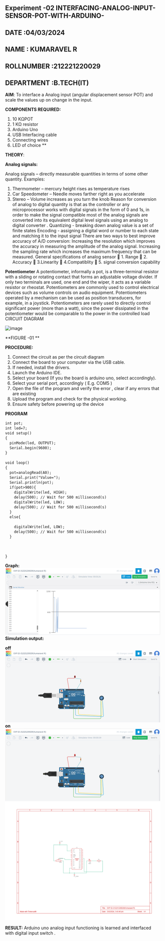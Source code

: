 ## Experiment -02 INTERFACING-ANALOG-INPUT-SENSOR-POT-WITH-ARDUINO-
## DATE :04/03/2024
## NAME : KUMARAVEL R																			             
## ROLLNUMBER :212221220029
## DEPARTMENT :B.TECH(IT)



**AIM**:  To interface a Analog  input (angular displacement sensor POT) and scale the values up on change in the input.


**COMPONENTS REQUIRED:**
1.	10 KΩPOT
2.	1 KΩ resistor 
3.	Arduino Uno 
4.	USB Interfacing cable 
5.	Connecting wires 
6.	LED of choice 
**


**THEORY**: 

**Analog signals:**

Analog signals – directly measurable quantities in terms of some other quantity.
Examples:
1. Thermometer – mercury height rises as temperature rises
2. Car Speedometer – Needle moves farther right as you accelerate
3. Stereo – Volume increases as you turn the knob
Reason for conversion of analog to digital quantity is that as the controller or any microprocessor works with digital signals in the form of 0 and 1s, in order to make the signal compatible  most of the analog signals are converted into its equivalent digital level signals using an analog to digital converter .
Quantizing - breaking down analog value is a set of finite states
Encoding - assigning a digital word or number to each state and matching it to the input signal
 There are two ways to best improve accuracy of A/D conversion:
Increasing the resolution which improves the accuracy in measuring the amplitude of the analog signal.
Increasing the sampling rate which increases the maximum frequency that can be measured.
General specifications of analog sensor
	1. Range
	2. Accuracy
	3.Linearity
	4.Compatiblity
	5. signal conversion capability

**Potentiometer**
A potentiometer, informally a pot, is a three-terminal resistor with a sliding or rotating contact that forms an adjustable voltage divider. If only two terminals are used, one end and the wiper, it acts as a variable resistor or rheostat.
Potentiometers are commonly used to control electrical devices such as volume controls on audio equipment. Potentiometers operated by a mechanism can be used as position transducers, for example, in a joystick. Potentiometers are rarely used to directly control significant power (more than a watt), since the power dissipated in the potentiometer would be comparable to the power in the controlled load
CIRCUIT DIAGRAM





![image](https://user-images.githubusercontent.com/36288975/163530788-eec3cdc3-95e8-4d2d-8349-6d0ea4c9439c.png)

**FIGURE -01
**

**PROCEDURE:**

1.	Connect the circuit as per the circuit diagram 
2.	Connect the board to your computer via the USB cable.
3.	If needed, install the drivers.
4.	Launch the Arduino IDE.
5.	Select your board (If you the board is arduino uno, select accordingly).
6.	Select your serial port, accordingly ( E.g. COM5 )
7.	Open the file of the program  and verify the error , clear if any errors that are existing 
8.	Upload the program and check for the physical working. 
9.	Ensure safety before powering up the device 



**PROGRAM**
```
int pot;
int led=7;
void setup()
{
  pinMode(led, OUTPUT);
  Serial.begin(9600);
}

void loop()
{
  pot=analogRead(A0);
  Serial.print("Value=");
  Serial.println(pot);
  if(pot>900){
    digitalWrite(led, HIGH);
    delay(500); // Wait for 500 millisecond(s)
    digitalWrite(led, LOW);
    delay(500); // Wait for 500 millisecond(s)
  }
  else{
    
    digitalWrite(led, LOW);
    delay(500); // Wait for 500 millisecond(s)
  }
    
  
  
}
```








**Graph:**
![image](https://github.com/KumaravelIT/EXPERIMENT-NO--02-INTERFACING-ANALOG-INPUT-SENSOR-POT-WITH-ARDUINO-/blob/main/Screenshot%202024-02-23%20155028.png)
**Simulation output:**

**off**
![image](https://github.com/KumaravelIT/EXPERIMENT-NO--02-INTERFACING-ANALOG-INPUT-SENSOR-POT-WITH-ARDUINO-/blob/main/Screenshot%202024-02-23%20155118.png)
**on**
![image](https://github.com/KumaravelIT/EXPERIMENT-NO--02-INTERFACING-ANALOG-INPUT-SENSOR-POT-WITH-ARDUINO-/blob/main/Screenshot%202024-02-23%20155209.png)
![image](https://github.com/KumaravelIT/EXPERIMENT-NO--02-INTERFACING-ANALOG-INPUT-SENSOR-POT-WITH-ARDUINO-/blob/main/Screenshot%202024-02-23%20160435.png)








**RESULT:**  Arduino uno analog input functioning is learned and interfaced with digital input switch .
